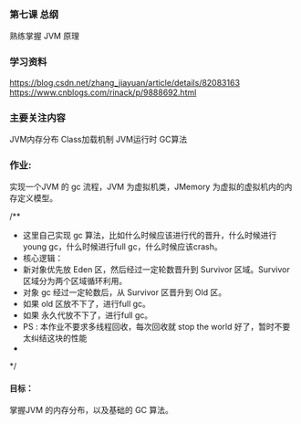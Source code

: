 ### 第七课 总纲

熟练掌握 JVM 原理

### 学习资料

https://blog.csdn.net/zhang_jiayuan/article/details/82083163
https://www.cnblogs.com/rinack/p/9888692.html



### 主要关注内容

JVM内存分布
Class加载机制
JVM运行时
GC算法

### 作业:

实现一个JVM 的 gc 流程，JVM 为虚拟机类，JMemory 为虚拟的虚拟机内的内存定义模型。

/**
 * 这里自己实现 gc 算法，比如什么时候应该进行代的晋升，什么时候进行young gc，什么时候进行full gc，什么时候应该crash。
 * 核心逻辑：
 * 新对象优先放 Eden 区，然后经过一定轮数晋升到 Survivor 区域。Survivor 区域分为两个区域循环利用。
 * 对象 gc 经过一定轮数后，从 Survivor 区晋升到 Old 区。
 * 如果 old 区放不下了，进行full gc。
 * 如果 永久代放不下了，进行full gc。
 * PS : 本作业不要求多线程回收，每次回收就 stop the world 好了，暂时不要太纠结这块的性能
 *
 */

#### 目标：

掌握JVM 的内存分布，以及基础的 GC 算法。